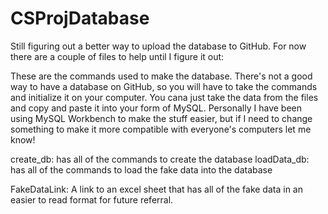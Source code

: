 # CSProjDatabase

Still figuring out a better way to upload the database to GitHub. For now there are a couple of files to help until I figure it out:

These are the commands used to make the database. There's not a good way to have a database on GitHub, so you will have to take the commands and initialize it on your computer. You cana just take the data from the files and copy and paste it into your form of MySQL. Personally I have been using MySQL Workbench to make the stuff easier, but if I need to change something to make it more compatible with everyone's computers let me know!

  create_db: has all of the commands to create the database
  loadData_db: has all of the commands to load the fake data into the database


FakeDataLink: A link to an excel sheet that has all of the fake data in an easier to read format for future referral.
